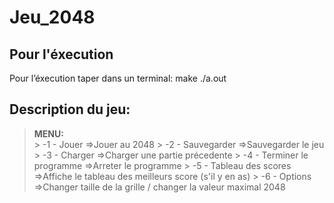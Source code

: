 # Jeu_2048

Pour l'éxecution 
---------------------
Pour l’éxecution taper dans un terminal:
make
./a.out<br/>

Description du jeu:
---------------------------

 >**MENU:**<br/>
     > -1 - Jouer					=>Jouer au 2048
     > -2 - Sauvegarder 			=>Sauvegarder le jeu
     > -3 - Charger 				=>Charger une partie précedente
     > -4 - Terminer le programme	=>Arreter le programme
     > -5 - Tableau des scores		=>Affiche le tableau des meilleurs score (s'il y en as)
     > -6 - Options					=>Changer taille de la grille / changer la valeur maximal 2048


